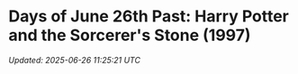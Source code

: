 # Days of June 26th Past: Harry Potter and the Sorcerer's Stone (1997)

_Updated: 2025-06-26 11:25:21 UTC_



